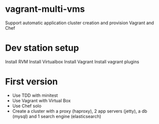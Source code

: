 vagrant-multi-vms
=================

Support automatic application cluster creation and provision Vagrant and Chef

Dev station setup
=================

Install RVM
Install Virtualbox
Install Vagrant
Install vagrant plugins

First version
=============

* Use TDD with minitest
* Use Vagrant with Virtual Box
* Use Chef solo
* Create a cluster with a proxy (haproxy), 2 app servers (jetty), a db (mysql) and 1 search engine (elasticsearch)

